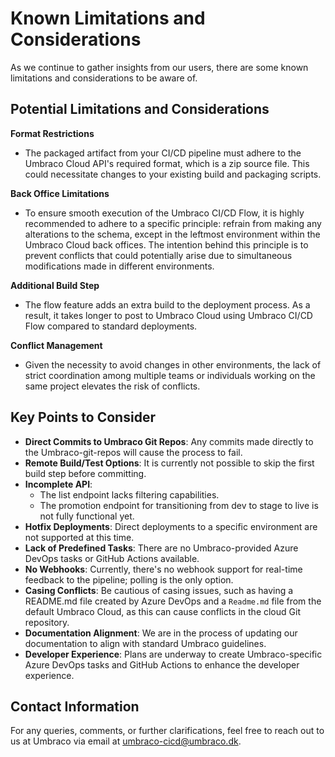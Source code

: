 # Known Limitations and Considerations

As we continue to gather insights from our users, there are some known limitations and considerations to be aware of.

## Potential Limitations and Considerations

**Format Restrictions**

* The packaged artifact from your CI/CD pipeline must adhere to the Umbraco Cloud API's required format, which is a zip source file. This could necessitate changes to your existing build and packaging scripts.

**Back Office Limitations**

* To ensure smooth execution of the Umbraco CI/CD Flow, it is highly recommended to adhere to a specific principle: refrain from making any alterations to the schema, except in the leftmost environment within the Umbraco Cloud back offices. The intention behind this principle is to prevent conflicts that could potentially arise due to simultaneous modifications made in different environments.

**Additional Build Step**

* The flow feature adds an extra build to the deployment process. As a result, it takes longer to post to Umbraco Cloud using Umbraco CI/CD Flow compared to standard deployments.

**Conflict Management**

* Given the necessity to avoid changes in other environments, the lack of strict coordination among multiple teams or individuals working on the same project elevates the risk of conflicts.

## Key Points to Consider

* **Direct Commits to Umbraco Git Repos**: Any commits made directly to the Umbraco-git-repos will cause the process to fail.
* **Remote Build/Test Options**: It is currently not possible to skip the first build step before committing.
* **Incomplete API**:
  * The list endpoint lacks filtering capabilities.
  * The promotion endpoint for transitioning from dev to stage to live is not fully functional yet.
* **Hotfix Deployments**: Direct deployments to a specific environment are not supported at this time.
* **Lack of Predefined Tasks**: There are no Umbraco-provided Azure DevOps tasks or GitHub Actions available.
* **No Webhooks**: Currently, there's no webhook support for real-time feedback to the pipeline; polling is the only option.
* **Casing Conflicts**: Be cautious of casing issues, such as having a README.md file created by Azure DevOps and a `Readme.md` file from the default Umbraco Cloud, as this can cause conflicts in the cloud Git repository.
* **Documentation Alignment**: We are in the process of updating our documentation to align with standard Umbraco guidelines.
* **Developer Experience**: Plans are underway to create Umbraco-specific Azure DevOps tasks and GitHub Actions to enhance the developer experience.

## Contact Information

For any queries, comments, or further clarifications, feel free to reach out to us at Umbraco via email at [umbraco-cicd@umbraco.dk](mailto:umbraco-cicd@umbraco.dk).
